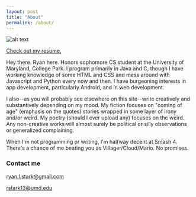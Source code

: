 ```yaml
---
layout: post
title: "About"
permalink: /about/
---
```


![alt text](../sitepic.png "Ryan Stark")

[Check out my resume.](../Resume.pdf)

Hey there. Ryan here. Honors sophomore CS student at the University of Maryland, College Park. I program primarily in Java and C, though I have working knowledge of some HTML and CSS and mess around with Javascript and Python every now and then. I have burgeoning interests in app development, particularly Android, and in web development.

I also--as you will probably see elsewhere on this site--write creatively and substantively depending on my mood. My fiction focuses on "coming of age" (emphasis on the quotes) stories wrapped in some layer of irony and/or weird. My poetry (should I ever upload any) focuses on the weird. Any non-creative works will almost surely be political or silly observations or generalized complaining.

When I'm not programming or writing, I'm halfway decent at Smash 4. There's a chance of me beating you as Villager/Cloud/Mario. No promises.

### Contact me

[ryan.l.stark@gmail.com](mailto:ryan.l.stark@gmail.com)

[rstark13@umd.edu](mailto:rstark13@umd.edu)

